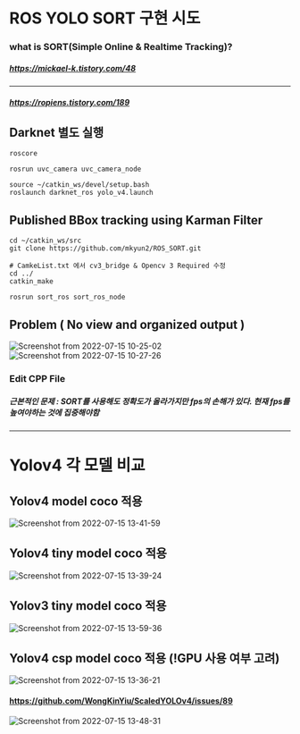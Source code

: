 # ROS YOLO SORT 구현 시도
### what is SORT(Simple Online & Realtime Tracking)? 
##### https://mickael-k.tistory.com/48
__________________________
##### https://ropiens.tistory.com/189
## Darknet 별도 실행
```
roscore
```
```
rosrun uvc_camera uvc_camera_node
```
```
source ~/catkin_ws/devel/setup.bash
roslaunch darknet_ros yolo_v4.launch
```
## Published BBox tracking using Karman Filter
```
cd ~/catkin_ws/src
git clone https://github.com/mkyun2/ROS_SORT.git
```
```
# CamkeList.txt 에서 cv3_bridge & Opencv 3 Required 수정
cd ../
catkin_make
```
```
rosrun sort_ros sort_ros_node
```
## Problem ( No view and organized output )
![Screenshot from 2022-07-15 10-25-02](https://user-images.githubusercontent.com/88171531/179128381-ae04a801-2555-49f5-96c4-609b37084d20.png)
![Screenshot from 2022-07-15 10-27-26](https://user-images.githubusercontent.com/88171531/179128389-97048f73-62ee-4242-8ee6-0588abc73429.png)
### Edit CPP File
##### 근본적인 문제 : SORT를 사용해도 정확도가 올라가지만 fps의 손해가 있다. 현재 fps를 높여야하는 것에 집중해야함
_______________________
# Yolov4 각 모델 비교
## Yolov4 model coco 적용
![Screenshot from 2022-07-15 13-41-59](https://user-images.githubusercontent.com/88171531/179152206-dd199471-d0eb-47b8-b9e0-17aa53e1144e.png)

## Yolov4 tiny model coco 적용
![Screenshot from 2022-07-15 13-39-24](https://user-images.githubusercontent.com/88171531/179151893-625c4302-44c9-4519-ae90-a374ca1277a8.png)
## Yolov3 tiny model coco 적용
![Screenshot from 2022-07-15 13-59-36](https://user-images.githubusercontent.com/88171531/179154024-1beaa54e-787f-4d8e-9890-64cfee63421b.png)

## Yolov4 csp model coco 적용 (!GPU 사용 여부 고려)
![Screenshot from 2022-07-15 13-36-21](https://user-images.githubusercontent.com/88171531/179151598-8a11be84-e97c-47e1-9360-3f17f5f5ab15.png)
#### https://github.com/WongKinYiu/ScaledYOLOv4/issues/89

![Screenshot from 2022-07-15 13-48-31](https://user-images.githubusercontent.com/88171531/179153302-bce4eb3d-2667-4e0f-b3c6-fb8b6450eae5.png)
